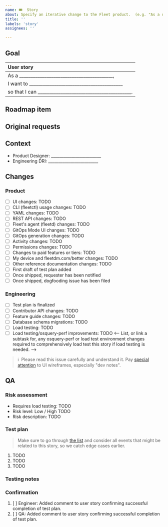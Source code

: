 ```yaml
---
name: 🎟  Story
about: Specify an iterative change to the Fleet product.  (e.g. "As a user, I want to sign in with SSO.")
title: ''
labels: 'story'
assignees: ''

---
```


<!-- **This issue's remaining effort can be completed in ≤1 sprint.  It will be valuable even if nothing else ships.**
It is [planned and ready](https://fleetdm.com/handbook/company/development-groups#making-changes) to implement.  It is on the proper kanban board. -->


## Goal

| User story  |
|:---------------------------------------------------------------------------|
| As a _________________________________________,
| I want to _________________________________________
| so that I can _________________________________________.

## Roadmap item

<!-- Paste the roadmap item, from the current quarter's roadmap preview article, this story contributes to. Put "None" if it doesn't contribute to a roadmap item. -->

## Original requests

<!-- Insert the link to the feature request that this story contributes to and add the feature request as this story's parent issue. Put "None" if it doesn't contribute to a request. For customer requests, add the `customer-xyz` label(s). -->

## Context
- Product Designer: _________________________ <!-- Who is the Product Designer to contact if folks have questions about the UI, CLI, or API changes? -->
- Engineering DRI: _________________________ <!-- Who is the Engineer to contact if folks have technical questions? -->
  
<!--
What else should contributors [keep in mind](https://fleetdm.com/handbook/company/development-groups#developing-from-wireframes) when working on this change?  (Optional.)
1. 
2. 
-->

## Changes

### Product
- [ ] UI changes: TODO <!-- Insert the link to the relevant Figma cover page. If there are substantial UI changes at one of Fleet's breakpoints (480, 768, 1024, 1280, and 1440px), make sure wireframes show the UI at the relevant breakpoint(s). Put "No changes" if there are no changes to the user interface. -->
- [ ] CLI (fleetctl) usage changes: TODO <!-- Insert the link to the relevant Figma cover page. Put "No changes" if there are no changes to the CLI. -->
- [ ] YAML changes: TODO <!-- Specify changes in the YAML files doc page as a PR to the reference docs release branch following the guidelines in the handbook here: https://fleetdm.com/handbook/product-design#drafting Put "No changes" if there are no changes necessary. -->
- [ ] REST API changes: TODO <!-- Specify changes in the the REST API doc page as a PR to reference docs release branch following the guidelines in the handbook here: https://fleetdm.com/handbook/product-design#drafting Put "No changes" if there are no changes necessary. Move this item to the engineering list below if engineering will design the API changes. -->
- [ ] Fleet's agent (fleetd) changes: TODO <!-- Specify changes to fleetd. If the change requires a new Fleet (server) version, consider specifying to only enable this change in new Fleet versions. Put "No changes" if there are no changes necessary. -->
- [ ] GitOps Mode UI changes: TODO <!-- Specify UI changes for read-only GitOps mode. Put "No changes" if there are no changes necessary. -->
- [ ] GitOps generation changes: TODO <!-- Specify changes to results from the fleetctl generate-gitops command. Put "No changes" if there are no changes necessary. -->
- [ ] Activity changes: TODO <!-- Specify changes to the Audit log page in the contributor docs. Put "No changes" if there are no changes necessary. -->
- [ ] Permissions changes: TODO <!-- Specify changes in the Manage access doc page as a PR to the reference docs release branch. If doc changes aren't necessary, explicitly mention no changes to the doc page. Put "No changes" if there are no permissions changes. -->
- [ ] Changes to paid features or tiers: TODO  <!-- Specify changes in pricing-features-table.yml as a PR to reference docs release branch. Specify "Fleet Free" and/or "Fleet Premium" if there are no changes to the pricing page necessary. -->
- [ ] My device and fleetdm.com/better changes: TODO <!-- If there are changes to the personal information Fleet can see on end user workstations, make sure wireframes include changes to the My device page. Also, specify changes as a PR to the fleetdm.com/better (aka Transparency page). Put "No changes" if there are no changes necessary. -->
- [ ] Other reference documentation changes: TODO <!-- Any other reference doc changes? Specify changes as a PR to reference docs release branch. Put "No changes" if there are no changes necessary. -->
- [ ] First draft of test plan added
- [ ] Once shipped, requester has been notified
- [ ] Once shipped, dogfooding issue has been filed

### Engineering
- [ ] Test plan is finalized
- [ ] Contributor API changes: TODO <!-- Specify changes in the the Contributor API doc page as a PR to reference docs release branch following the guidelines in the handbook here: https://fleetdm.com/handbook/product-design#drafting Put "No changes" if there are no changes necessary. -->
- [ ] Feature guide changes: TODO <!-- Specify if a new feature guide is required at fleetdm.com/guides, or if a previous guide should be updated to reflect feature changes. -->
- [ ] Database schema migrations: TODO <!-- Specify what changes to the database schema are required. (This will be used to change migration scripts accordingly.) Remove this checkbox if there are no changes necessary. -->
- [ ] Load testing: TODO  <!-- List any required scalability testing to be conducted.  Remove this checkbox if there is no scalability testing required. -->
- [ ] Load testing/osquery-perf improvements: TODO <-- List, or link a subtask for, any osquery-perf or load test environment changes required to comprehensively load test this story if load testing is needed. -->

> ℹ️  Please read this issue carefully and understand it.  Pay [special attention](https://fleetdm.com/handbook/company/development-groups#developing-from-wireframes) to UI wireframes, especially "dev notes".

## QA

### Risk assessment

- Requires load testing: TODO <!-- User story has performance implications that require load testing. Otherwise, remove this item. -->
- Risk level: Low / High TODO <!-- Choose one. Consider: Does this change come with performance risks?  Any risk of accidental log spew? Any particular regressions to watch out for?  Any potential compatibility issues, even if it's not technically a breaking change? -->
- Risk description: TODO <!-- If the risk level is high, explain why. If low, remove. -->

### Test plan
<!-- Add detailed manual testing steps for all affected user roles. -->

> Make sure to go through [the list](https://github.com/fleetdm/fleet/blob/main/docs/Contributing/guides/ui/design-qa-considerations.md) and consider all events that might be related to this story, so we catch edge cases earlier.

1. TODO
2. TODO
3. TODO

<!-- Consider: Do the steps above apply to all global access roles, including admin, maintainer, observer, observer+, and GitOps?  Do the steps above apply to all team-level access roles?  If not, write the steps used to test each variation.
-->

### Testing notes
<!-- Any additional testing notes relevant to this story or tools required for testing. -->

### Confirmation
<!-- The engineer responsible for implementing this user story completes the test plan before moving to the "Ready for QA" column. -->

1. [ ] Engineer: Added comment to user story confirming successful completion of test plan.
2. [ ] QA: Added comment to user story confirming successful completion of test plan.
